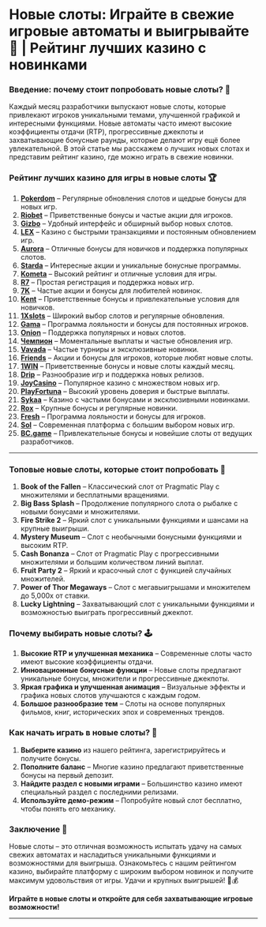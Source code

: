 # Новые слоты: Играйте в свежие игровые автоматы и выигрывайте 🎉 | Рейтинг лучших казино с новинками 

### Введение: почему стоит попробовать новые слоты? 🎯

Каждый месяц разработчики выпускают новые слоты, которые привлекают игроков уникальными темами, улучшенной графикой и интересными функциями. Новые автоматы часто имеют высокие коэффициенты отдачи (RTP), прогрессивные джекпоты и захватывающие бонусные раунды, которые делают игру ещё более увлекательной. В этой статье мы расскажем о лучших новых слотах и представим рейтинг казино, где можно играть в свежие новинки.

### Рейтинг лучших казино для игры в новые слоты 🏆

1. **[Pokerdom](https://brandplay.link/4k77v2yx)** – Регулярные обновления слотов и щедрые бонусы для новых игр.
2. **[Riobet](https://brandplay.link/7xBLTPyj)** – Приветственные бонусы и частые акции для игроков.
3. **[Gizbo](https://brandplay.link/bprXw4YV)** – Удобный интерфейс и обширный выбор новых слотов.
4. **[LEX](https://brandplay.link/zW4hdDFV)** – Казино с быстрыми транзакциями и постоянным обновлением игр.
5. **[Aurora](https://10trafic-stat2.com/click/668546556bcc6313411604bd/6766/13032/subaccount)** – Отличные бонусы для новичков и поддержка популярных слотов.
6. **[Starda](https://brandplay.link/fB7xwRFL)** – Интересные акции и уникальные бонусные программы.
7. **[Kometa](https://brandplay.link/8ZymQJV8)** – Высокий рейтинг и отличные условия для игры.
8. **[R7](https://brandplay.link/bMd3Yjsw)** – Простая регистрация и поддержка новых игр.
9. **[7K](https://brandplay.link/BvQyFShp)** – Частые акции и бонусы для любителей новинок.
10. **[Kent](https://brandplay.link/Fv2WP3js)** – Приветственные бонусы и привлекательные условия для новичков.
11. **[1Xslots](https://brandplay.link/hSB1khtr)** – Широкий выбор слотов и регулярные обновления.
12. **[Gama](https://brandplay.link/j6NMKsDz)** – Программа лояльности и бонусы для постоянных игроков.
13. **[Onion](https://brandplay.link/zBGRVpQ9)** – Поддержка популярных и новых слотов.
14. **[Чемпион](https://temon-gter.cfd/go/lRq?p80412p304504pcc44t17455)** – Моментальные выплаты и частые обновления игр.
15. **[Vavada](https://vavadapartner.pro/?promo=ea5c9275-6854-4505-94fc-95ab18221945-linkb2)** – Частые турниры и эксклюзивные новинки.
16. **[Friends](https://gofriends.vc/linkb2)** – Акции и бонусы для игроков, которые любят новые слоты.
17. **[1WIN](https://brandplay.link/smXVpBbG)** – Приветственные бонусы и новые слоты каждый месяц.
18. **[Drip](https://drp-ircp01.com/c07e6a3db)** – Разнообразие игр и поддержка новых релизов.
19. **[JoyCasino](https://rpc30.call2me.pro/?/ru/registration?apkpop=0&partner=p24970p3291217pc98f)** – Популярное казино с множеством новых игр.
20. **[PlayFortuna](https://fortunapromo.net/alt/playfortuna/registration?0dc4a9362a71feb7e3f165fb8e766f70)** – Высокий уровень доверия и быстрые выплаты.
21. **[Sykaa](https://s-two-way.com/?source=linkb2&pid=30697)** – Казино с частыми бонусами и эксклюзивными новинками.
22. **[Rox](https://rox-pvwfpjgcxe.com/cb1ee18a5)** – Крупные бонусы и регулярные новинки.
23. **[Fresh](https://fresh-eumwkxwao.com/c3f7b485d)** – Программа лояльности и бонусы для игроков.
24. **[Sol](https://sol-mmtdzfbaco.com/cb2415bca)** – Современная платформа с большим выбором новых игр.
25. **[BC.game](https://partnerbcgame.com/dcc53d441)** – Привлекательные бонусы и новейшие слоты от ведущих разработчиков.

---

### Топовые новые слоты, которые стоит попробовать 🎰

1. **Book of the Fallen** – Классический слот от Pragmatic Play с множителями и бесплатными вращениями.
2. **Big Bass Splash** – Продолжение популярного слота о рыбалке с новыми бонусами и множителями.
3. **Fire Strike 2** – Яркий слот с уникальными функциями и шансами на крупные выигрыши.
4. **Mystery Museum** – Слот с необычными бонусными функциями и высоким RTP.
5. **Cash Bonanza** – Слот от Pragmatic Play с прогрессивными множителями и большим количеством линий выплат.
6. **Fruit Party 2** – Яркий и красочный слот с функцией случайных множителей.
7. **Power of Thor Megaways** – Слот с мегавыигрышами и множителем до 5,000x от ставки.
8. **Lucky Lightning** – Захватывающий слот с уникальными функциями и возможностью выиграть прогрессивный джекпот.

### Почему выбирать новые слоты? 🕹️

1. **Высокие RTP и улучшенная механика** – Современные слоты часто имеют высокие коэффициенты отдачи.
2. **Инновационные бонусные функции** – Новые слоты предлагают уникальные бонусы, множители и прогрессивные джекпоты.
3. **Яркая графика и улучшенная анимация** – Визуальные эффекты и графика новых слотов улучшаются с каждым годом.
4. **Большое разнообразие тем** – Слоты на основе популярных фильмов, книг, исторических эпох и современных трендов.

### Как начать играть в новые слоты? 📲

1. **Выберите казино** из нашего рейтинга, зарегистрируйтесь и получите бонусы.
2. **Пополните баланс** – Многие казино предлагают приветственные бонусы на первый депозит.
3. **Найдите раздел с новыми играми** – Большинство казино имеют специальный раздел с последними релизами.
4. **Используйте демо-режим** – Попробуйте новый слот бесплатно, чтобы понять его механику.

### Заключение 📝

Новые слоты – это отличная возможность испытать удачу на самых свежих автоматах и насладиться уникальными функциями и возможностями для выигрыша. Ознакомьтесь с нашим рейтингом казино, выбирайте платформу с широким выбором новинок и получите максимум удовольствия от игры. Удачи и крупных выигрышей! 🎉💰

**Играйте в новые слоты и откройте для себя захватывающие игровые возможности!**

---
